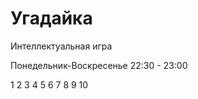 # Угадайка

Интеллектуальная игра

Понедельник-Воскресенье 22:30 - 23:00

1   2   3   4   5   6
7   8   9   10
